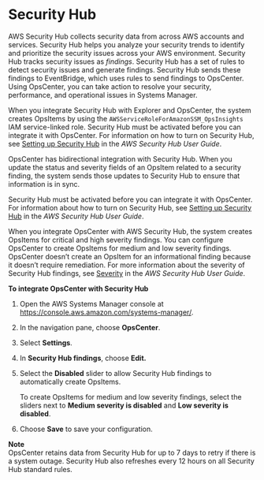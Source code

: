 # Security Hub<a name="OpsCenter-integrate-with-security-hub"></a>

 AWS Security Hub collects security data from across AWS accounts and services\. Security Hub helps you analyze your security trends to identify and prioritize the security issues across your AWS environment\. Security Hub tracks security issues as *findings*\. Security Hub has a set of rules to detect security issues and generate findings\. Security Hub sends these findings to EventBridge, which uses rules to send findings to OpsCenter\. Using OpsCenter, you can take action to resolve your security, performance, and operational issues in Systems Manager\. 

When you integrate Security Hub with Explorer and OpsCenter, the system creates OpsItems by using the `AWSServiceRoleForAmazonSSM_OpsInsights` IAM service\-linked role\. Security Hub must be activated before you can integrate it with OpsCenter\. For information on how to turn on Security Hub, see [Setting up Security Hub](https://docs.aws.amazon.com/securityhub/latest/userguide/securityhub-settingup.html) in the *AWS Security Hub User Guide*\.

OpsCenter has bidirectional integration with Security Hub\. When you update the status and severity fields of an OpsItem related to a security finding, the system sends those updates to Security Hub to ensure that information is in sync\. 

Security Hub must be activated before you can integrate it with OpsCenter\. For information about how to turn on Security Hub, see [Setting up Security Hub](https://docs.aws.amazon.com/securityhub/latest/userguide/securityhub-settingup.html) in the *AWS Security Hub User Guide*\. 

When you integrate OpsCenter with AWS Security Hub, the system creates OpsItems for critical and high severity findings\. You can configure OpsCenter to create OpsItems for medium and low severity findings\. OpsCenter doesn’t create an OpsItem for an informational finding because it doesn’t require remediation\. For more information about the severity of Security Hub findings, see [Severity](https://docs.aws.amazon.com/securityhub/latest/userguide/securityhub-cwe-integration-types.html#securityhub-cwe-integration-types-all-findings) in the *AWS Security Hub User Guide*\. 

**To integrate OpsCenter with Security Hub**

1. Open the AWS Systems Manager console at [https://console\.aws\.amazon\.com/systems\-manager/](https://console.aws.amazon.com/systems-manager/)\.

1. In the navigation pane, choose **OpsCenter**\.

1. Select **Settings**\.

1. In **Security Hub findings**, choose **Edit\.**

1. Select the **Disabled** slider to allow Security Hub findings to automatically create OpsItems\.

   To create OpsItems for medium and low severity findings, select the sliders next to **Medium severity is disabled** and **Low severity is disabled**\.

1. Choose **Save** to save your configuration\.

**Note**  
OpsCenter retains data from Security Hub for up to 7 days to retry if there is a system outage\. Security Hub also refreshes every 12 hours on all Security Hub standard rules\.